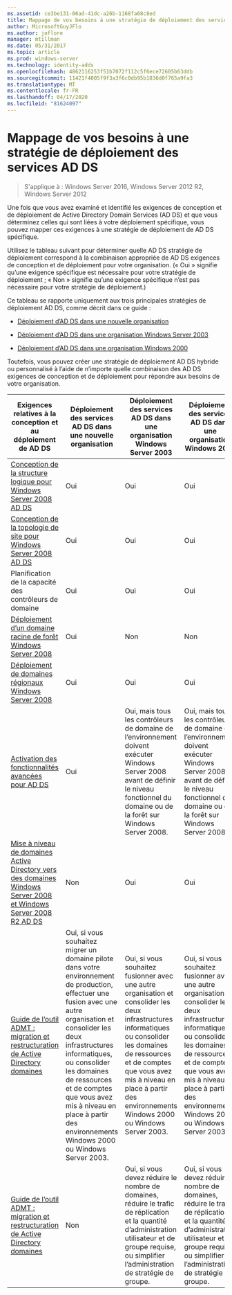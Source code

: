 ```yaml
---
ms.assetid: ce3be131-06ad-41dc-a26b-1168fa68c8ed
title: Mappage de vos besoins à une stratégie de déploiement des services AD DS
author: MicrosoftGuyJFlo
ms.author: joflore
manager: mtillman
ms.date: 05/31/2017
ms.topic: article
ms.prod: windows-server
ms.technology: identity-adds
ms.openlocfilehash: 4862116253f51b7072f112c5f6ece72605b63ddb
ms.sourcegitcommit: 11421f4005f9f3a3f6c0db95b1836d0f765a9fa3
ms.translationtype: MT
ms.contentlocale: fr-FR
ms.lasthandoff: 04/17/2020
ms.locfileid: "81624097"
---
```

# <a name="mapping-your-requirements-to-an-ad-ds-deployment-strategy"></a>Mappage de vos besoins à une stratégie de déploiement des services AD DS

> S'applique à : Windows Server 2016, Windows Server 2012 R2, Windows Server 2012

Une fois que vous avez examiné et identifié les exigences de conception et de déploiement de Active Directory Domain Services (AD DS) et que vous déterminez celles qui sont liées à votre déploiement spécifique, vous pouvez mapper ces exigences à une stratégie de déploiement de AD DS spécifique.

Utilisez le tableau suivant pour déterminer quelle AD DS stratégie de déploiement correspond à la combinaison appropriée de AD DS exigences de conception et de déploiement pour votre organisation. (« Oui » signifie qu’une exigence spécifique est nécessaire pour votre stratégie de déploiement ; « Non » signifie qu’une exigence spécifique n’est pas nécessaire pour votre stratégie de déploiement.)

Ce tableau se rapporte uniquement aux trois principales stratégies de déploiement AD DS, comme décrit dans ce guide :

-   [Déploiement d’AD DS dans une nouvelle organisation](../../ad-ds/plan/Deploying-AD-DS-in-a-New-Organization.md)

-   [Déploiement d’AD DS dans une organisation Windows Server 2003](../../ad-ds/plan/Deploying-AD-DS-in-a-Windows-Server-2003-Organization.md)

-   [Déploiement d’AD DS dans une organisation Windows 2000](../../ad-ds/plan/Deploying-AD-DS-in-a-Windows-2000-Organization.md)

Toutefois, vous pouvez créer une stratégie de déploiement AD DS hybride ou personnalisé à l’aide de n’importe quelle combinaison des AD DS exigences de conception et de déploiement pour répondre aux besoins de votre organisation.

| Exigences relatives à la conception et au déploiement de AD DS | Déploiement des services AD DS dans une nouvelle organisation | Déploiement des services AD DS dans une organisation Windows Server 2003 | Déploiement des services AD DS dans une organisation Windows 2000 |
| ---------------------------------------- | ------------------------------------- | ----------------------------------------------------- |----------------------------------------------- |
| [Conception de la structure logique pour Windows Server 2008 AD DS](https://docs.microsoft.com/previous-versions/windows/it-pro/windows-server-2008-R2-and-2008/cc770806(v=ws.10)) | Oui | Oui | Oui |
| [Conception de la topologie de site pour Windows Server 2008 AD DS](Designing-the-Site-Topology.md) | Oui | Oui | Oui |
| Planification de la capacité des contrôleurs de domaine | Oui | Oui | Oui |
| [Déploiement d’un domaine racine de forêt Windows Server 2008](https://docs.microsoft.com/previous-versions/windows/it-pro/windows-server-2008-R2-and-2008/cc731174(v=ws.10)) | Oui | Non  | Non  |
| [Déploiement de domaines régionaux Windows Server 2008](https://docs.microsoft.com/previous-versions/windows/it-pro/windows-server-2008-R2-and-2008/cc755118(v=ws.10)) | Oui | Oui | Oui |
| [Activation des fonctionnalités avancées pour AD DS](../../ad-ds/plan/Enabling-Advanced-Features-for-AD-DS.md) | Oui |Oui, mais tous les contrôleurs de domaine de l’environnement doivent exécuter Windows Server 2008 avant de définir le niveau fonctionnel du domaine ou de la forêt sur Windows Server 2008. | Oui, mais tous les contrôleurs de domaine de l’environnement doivent exécuter Windows Server 2008 avant de définir le niveau fonctionnel du domaine ou de la forêt sur Windows Server 2008. |
| [Mise à niveau de domaines Active Directory vers des domaines Windows Server 2008 et Windows Server 2008 R2 AD DS](https://docs.microsoft.com/previous-versions/windows/it-pro/windows-server-2008-R2-and-2008/cc731188(v=ws.10)) | Non | Oui | Oui |
| [Guide de l’outil ADMT : migration et restructuration de Active Directory domaines](https://docs.microsoft.com/previous-versions/windows/it-pro/windows-server-2008-R2-and-2008/cc974332(v=ws.10)) | Oui, si vous souhaitez migrer un domaine pilote dans votre environnement de production, effectuer une fusion avec une autre organisation et consolider les deux infrastructures informatiques, ou consolider les domaines de ressources et de comptes que vous avez mis à niveau en place à partir des environnements Windows 2000 ou Windows Server 2003. | Oui, si vous souhaitez fusionner avec une autre organisation et consolider les deux infrastructures informatiques ou consolider les domaines de ressources et de comptes que vous avez mis à niveau en place à partir des environnements Windows 2000 ou Windows Server 2003. | Oui, si vous souhaitez fusionner avec une autre organisation et consolider les deux infrastructures informatiques ou consolider les domaines de ressources et de comptes que vous avez mis à niveau en place à partir des environnements Windows 2000 ou Windows Server 2003. |
| [Guide de l’outil ADMT : migration et restructuration de Active Directory domaines](https://docs.microsoft.com/previous-versions/windows/it-pro/windows-server-2008-R2-and-2008/cc974332(v=ws.10)) | Non  | Oui, si vous devez réduire le nombre de domaines, réduire le trafic de réplication et la quantité d’administration utilisateur et de groupe requise, ou simplifier l’administration de stratégie de groupe. | Oui, si vous devez réduire le nombre de domaines, réduire le trafic de réplication et la quantité d’administration utilisateur et de groupe requise, ou simplifier l’administration de stratégie de groupe. |
